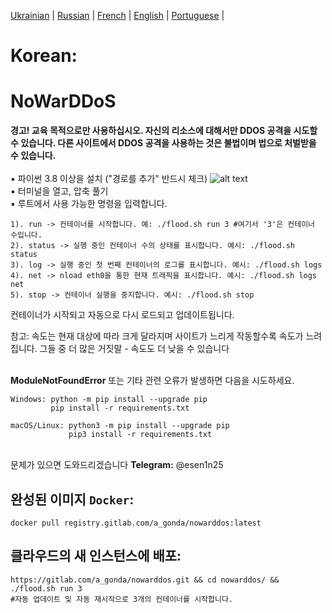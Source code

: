 [Ukrainian](https://github.com/AlexTrushkovsky/NoWarDDoS/blob/main/README.md) | [Russian](https://github.com/AlexTrushkovsky/NoWarDDoS/blob/main/README_ru.md) |   [French](https://github.com/AlexTrushkovsky/NoWarDDoS/blob/main/README_fr.md) | [English](https://github.com/AlexTrushkovsky/NoWarDDoS/blob/main/README_en.md) | [Portuguese](https://github.com/AlexTrushkovsky/NoWarDDoS/blob/main/README_pt.md) |

# <b1>Korean:</b1>
# NoWarDDoS

**경고! 교육 목적으로만 사용하십시오. 자신의 리소스에 대해서만 DDOS 공격을 시도할 수 있습니다.
다른 사이트에서 DDOS 공격을 사용하는 것은 불법이며 법으로 처벌받을 수 있습니다.**
<br />
<br />▪ 파이썬 3.8 이상을 설치 ("경로를 추가" 반드시 체크)
![alt text](https://miro.medium.com/max/1344/0*7nOyowsPsGI19pZT.png)
<br />▪ 터미널을 열고, 압축 풀기
<br />▪ 루트에서 사용 가능한 명령을 입력합니다.
```
1). run -> 컨테이너를 시작합니다. 예: ./flood.sh run 3 #여기서 '3'은 컨테이너 수입니다.
2). status -> 실행 중인 컨테이너 수의 상태를 표시합니다. 예시: ./flood.sh status
3). log -> 실행 중인 첫 번째 컨테이너의 로그를 표시합니다. 예시: ./flood.sh logs
4). net -> nload eth0을 통한 현재 트래픽을 표시합니다. 예시: ./flood.sh logs net
5). stop -> 컨테이너 실행을 중지합니다. 예시: ./flood.sh stop
```
컨테이너가 시작되고 자동으로 다시 로드되고 업데이트됩니다.

참고: 속도는 현재 대상에 따라 크게 달라지며 사이트가 느리게 작동할수록 속도가 느려집니다.
그들 중 더 많은 거짓말 - 속도도 더 낮을 수 있습니다

<br />**ModuleNotFoundError** 또는 기타 관련 오류가 발생하면 다음을 시도하세요.
```
Windows: python -m pip install --upgrade pip
         pip install -r requirements.txt
         
macOS/Linux: python3 -m pip install --upgrade pip
             pip3 install -r requirements.txt
```

<br />문제가 있으면 도와드리겠습니다 **Telegram:** @esen1n25
## 완성된 이미지 `Docker`:
```shell
docker pull registry.gitlab.com/a_gonda/nowarddos:latest
```

## 클라우드의 새 인스턴스에 배포:
```shell
https://gitlab.com/a_gonda/nowarddos.git && cd nowarddos/ && ./flood.sh run 3 
#자동 업데이트 및 자동 재시작으로 3개의 컨테이너를 시작합니다.
```
